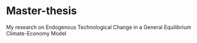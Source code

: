 # Master-thesis
My research on Endogenous Technological Change in a General Equilibrium Climate-Economy Model
